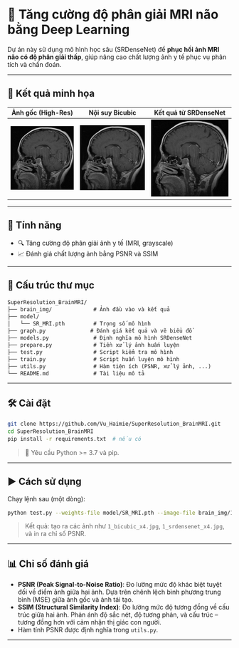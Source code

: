 # 🧠 Tăng cường độ phân giải MRI não bằng Deep Learning

Dự án này sử dụng mô hình học sâu (SRDenseNet) để **phục hồi ảnh MRI não có độ phân giải thấp**, giúp nâng cao chất lượng ảnh y tế phục vụ phân tích và chẩn đoán.

---

## 📸 Kết quả minh họa

| Ảnh gốc (High-Res) | Nội suy Bicubic | Kết quả từ SRDenseNet |
|--------------------|------------------|------------------------|
| ![Low](brain_img/3.jpg) | ![Bicubic](brain_img/3_bicubic_x4.jpg) | ![SR](brain_img/3_srdensenet_x4.jpg) |

---

## 🚀 Tính năng

- 🔍 Tăng cường độ phân giải ảnh y tế (MRI, grayscale)
- 📈 Đánh giá chất lượng ảnh bằng PSNR và SSIM

---

## 📁 Cấu trúc thư mục

```
SuperResolution_BrainMRI/
├── brain_img/             # Ảnh đầu vào và kết quả
├── model/
│   └── SR_MRI.pth         # Trọng số mô hình
├── graph.py              # Đánh giá kết quả và vẽ biểu đồ
├── models.py              # Định nghĩa mô hình SRDenseNet
├── prepare.py             # Tiền xử lý ảnh huấn luyện
├── test.py                # Script kiểm tra mô hình
├── train.py               # Script huấn luyện mô hình
├── utils.py               # Hàm tiện ích (PSNR, xử lý ảnh, ...)
└── README.md              # Tài liệu mô tả
```

---

## 🛠 Cài đặt

```bash
git clone https://github.com/Vu_Haimie/SuperResolution_BrainMRI.git
cd SuperResolution_BrainMRI
pip install -r requirements.txt  # nếu có
```

> 📌 Yêu cầu Python >= 3.7 và pip.

---

## ▶️ Cách sử dụng

Chạy lệnh sau (một dòng):

```bash
python test.py --weights-file model/SR_MRI.pth --image-file brain_img/1.jpg --scale 4
```

> Kết quả: tạo ra các ảnh như `1_bicubic_x4.jpg`, `1_srdensenet_x4.jpg`, và in ra chỉ số PSNR.

---

## 📊 Chỉ số đánh giá

- **PSNR (Peak Signal-to-Noise Ratio)**: Đo lường mức độ khác biệt tuyệt đối về điểm ảnh giữa hai ảnh. Dựa trên chênh lệch bình phương trung bình (MSE) giữa ảnh gốc và ảnh tái tạo.
- **SSIM (Structural Similarity Index)**: Đo lường mức độ tương đồng về cấu trúc giữa hai ảnh. Phản ánh độ sắc nét, độ tương phản, và cấu trúc – tương đồng hơn với cảm nhận thị giác con người.
- Hàm tính PSNR được định nghĩa trong `utils.py`.

---
